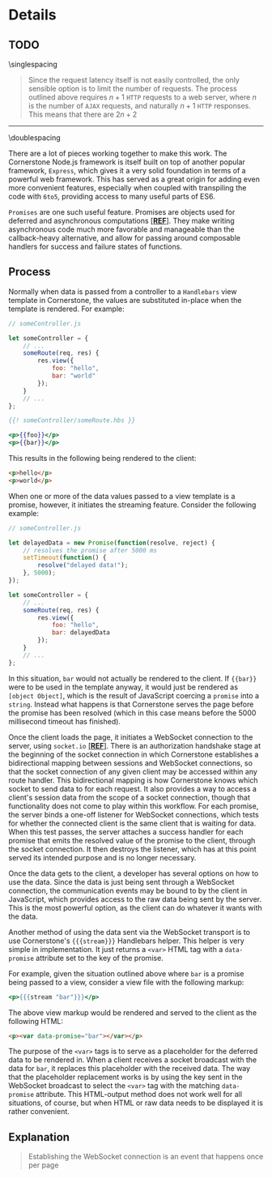 # Details

## TODO

\singlespacing

> Since the request latency itself is not easily controlled, the only sensible option is to limit the number of requests.
> The process outlined above requires $n + 1$ `HTTP` requests to a web server, where $n$ is the number of `AJAX` requests, and naturally $n + 1$ `HTTP` responses.
> This means that there are $2n + 2$

--------------------------------

\doublespacing


There are a lot of pieces working together to make this work.
The Cornerstone Node.js framework is itself built on top of another popular framework, `Express`, which gives it a very solid foundation in terms of a powerful web framework.
This has served as a great origin for adding even more convenient features, especially when coupled with transpiling the code with `6to5`, providing access to many useful parts of ES6.

`Promises` are one such useful feature.
Promises are objects used for deferred and asynchronous computations [[__REF__](https://developer.mozilla.org/en-US/docs/Web/JavaScript/Reference/Global_Objects/Promise)].
They make writing asynchronous code much more favorable and manageable than the callback-heavy alternative, and allow for passing around composable handlers for success and failure states of functions.


## Process

Normally when data is passed from a controller to a `Handlebars` view template in Cornerstone, the values are substituted in-place when the template is rendered.
For example:

```js
// someController.js

let someController = {
	// ...
	someRoute(req, res) {
		res.view({
			foo: "hello",
			bar: "world"
		});
	}
	// ...
};
```

```handlebars
{{! someController/someRoute.hbs }}

<p>{{foo}}</p>
<p>{{bar}}</p>
```

This results in the following being rendered to the client:

```html
<p>hello</p>
<p>world</p>
```

When one or more of the data values passed to a view template is a promise, however, it initiates the streaming feature.
Consider the following example:

```js
// someController.js

let delayedData = new Promise(function(resolve, reject) {
	// resolves the promise after 5000 ms
	setTimeout(function() {
		resolve("delayed data!");
	}, 5000);
});

let someController = {
	// ...
	someRoute(req, res) {
		res.view({
			foo: "hello",
			bar: delayedData
		});
	}
	// ...
};
```

In this situation, `bar` would not actually be rendered to the client.
If `{{bar}}` were to be used in the template anyway, it would just be rendered as `[object Object]`, which is the result of JavaScript coercing a `promise` into a `string`.
Instead what happens is that Cornerstone serves the page before the promise has been resolved (which in this case means before the 5000 millisecond timeout has finished).

Once the client loads the page, it initiates a WebSocket connection to the server, using `socket.io` [[__REF__]](http://socket.io/).
There is an authorization handshake stage at the beginning of the socket connection in which Cornerstone establishes a bidirectional mapping between sessions and WebSocket connections, so that the socket connection of any given client may be accessed within any route handler.
This bidirectional mapping is how Cornerstone knows which socket to send data to for each request.
It also provides a way to access a client's session data from the scope of a socket connection, though that functionality does not come to play within this workflow.
For each promise, the server binds a one-off listener for WebSocket connections, which tests for whether the connected client is the same client that is waiting for data.
When this test passes, the server attaches a success handler for each promise that emits the resolved value of the promise to the client, through the socket connection.
It then destroys the listener, which has at this point served its intended purpose and is no longer necessary.

Once the data gets to the client, a developer has several options on how to use the data.
Since the data is just being sent through a WebSocket connection, the communication events may be bound to by the client in JavaScript, which provides access to the raw data being sent by the server.
This is the most powerful option, as the client can do whatever it wants with the data.

Another method of using the data sent via the WebSocket transport is to use Cornerstone's `{{{stream}}}` Handlebars helper.
This helper is very simple in implementation.
It just returns a `<var>` HTML tag with a `data-promise` attribute set to the key of the promise.

For example, given the situation outlined above where `bar` is a promise being passed to a view, consider a view file with the following markup:

```handlebars
<p>{{{stream "bar"}}}</p>
```

The above view markup would be rendered and served to the client as the following HTML:

```html
<p><var data-promise="bar"></var></p>
```

The purpose of the `<var>` tags is to serve as a placeholder for the deferred data to be rendered in.
When a client receives a socket broadcast with the data for `bar`, it replaces this placeholder with the received data.
The way that the placeholder replacement works is by using the key sent in the WebSocket broadcast to select the `<var>` tag with the matching `data-promise` attribute.
This HTML-output method does not work well for all situations, of course, but when HTML or raw data needs to be displayed it is rather convenient.


## Explanation

> Establishing the WebSocket connection is an event that happens once per page
